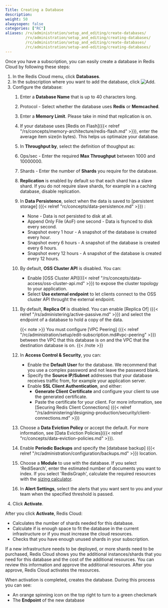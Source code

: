 ```yaml
---
Title: Creating a Database
description:
weight: 50
alwaysopen: false
categories: ["RC"]
aliases: /rv/administration/setup_and_editing/create-databases/
         /rv/administration/setup_and_editing/creating-databases/
         /rc/administration/setup_and_editing/create-databases/
         /rc/administration/setup-and-editing/creating-databases/
---
```

Once you have a subscription, you can easily create a database in Redis Cloud by following these steps:

1. In the Redis Cloud menu, click **Databases**.
1. In the subscription where you want to add the database, click ![Add](/images/rs/icon_add.png#no-click "Add").
1. Configure the database:
    1. Enter a **Database Name** that is up to 40 characters long.
    1. Protocol - Select whether the database uses **Redis** or **Memcached**.
    1. Enter a **Memory Limit**. Please take in mind that replication is
        on.
    1. If your database uses [Redis on
        Flash]({{< relref "/rs/concepts/memory-architecture/redis-flash.md" >}}),
        enter the average item size(in bytes). This helps us optimaize your database.
    1. In **Throughput by**, select the definition of thoughput as:
    1. Ops/sec - Enter the required **Max Throughput** between 1000 and 10000000.
    1. Shards - Enter the number of **Shards** you require for the database.
    1. **Replication** is enabled by default so that each shard has a slave shard.
        If you do not require slave shards, for example in a caching database,
        disable replication.
    1. In **Data Persistence**, select when the data is saved to [persistent storage]
        ({{< relref "rc/concepts/data-persistence.md" >}}) :
        - None - Data is not persisted to disk at all.
        - Append Only File (AoF) one second - Data is fsynced to disk every second.
        - Snapshot every 1 hour - A snapshot of the database is created every hour.
        - Snapshot every 6 hours - A snapshot of the database is created every 6 hours.
        - Snapshot every 12 hours - A snapshot of the database is created every 12 hours.
    1. By default, **OSS Cluster API** is disabled. You can:
        - Enable [OSS Cluster API]({{< relref "/rs/concepts/data-access/oss-cluster-api.md" >}})
            to expose the cluster topology to your application.
        - Select **Use external endpoint** to let clients connect to the OSS cluster
            API throught the external endpoint.
    1. By default, **Replica Of** is disabled. You can enable [Replica Of]
        ({{< relref "/rs/administering/active-passive.md" >}})
        and select the endpoint of a database to hold a copy of the data.

        {{< note >}}
You must configure [VPC Peering]
({{< relref "/rc/administration/setup/edit-subscription.md#vpc-peering" >}})
between the VPC that this database is on and the VPC that the destination
database is on.
        {{< /note >}}

    1. In **Access Control & Security**, you can:
        - Enable the **Default User** for the database.
            We recommend that you use a complex password and not leave the password blank.
        - Specify the **Source IP/Subnet** addresses that your database receives
            traffic from, for example your application server.
        - Enable **SSL Client Authentication**, and either:
            - **Generate Client Certificate** and configure your client to use
                the generated certificate.
            - Paste the certificate for your client.
            For more information, see [Securing Redis Client Connections]
            ({{< relref "/rs/administering/designing-production/security/client-connections.md" >}})
    1. Choose a **Data Eviction Policy** or accept the default. For more information,
        see [Data Eviction Policies]({{< relref "rc/concepts/data-eviction-policies.md" >}}).
    1. Enable **Periodic Backups** and specify the [database backup]
        ({{< relref "/rc/administration/configuration/backups.md" >}}) location.
    1. Choose a **Module** to use with the database. If you
        select 'RediSearch', enter the estimated number of documents
        you want to index. If you select 'RedisGraph', calculate the
        required resources with the [sizing calculator](https://redislabs.com/redis-enterprise/redis-graph/redisgraph-calculator/).
    1. In **Alert Settings**, select the alerts that you want sent to you and
        your team when the specified threshold is passed.
1. Click **Activate**.

After you click **Activate**, Redis Cloud:

- Calculates the number of shards needed for this database.
- Calculate if is enough space to fit the database in the current infrastructure
    or if you must increase the cloud resources.
- Checks that you have enough unused shards in your subscription.

If a new infrastructure needs to be deployed, or more shards need to be
purchased, Redis Cloud shows you the additional instances/shards that you need for this
database and the cost of the additional resources. You can review this information
and approve the additional resources. After you approve, Redis Cloud activates the resources.

When activation is completed, creates the database. During this process you can see:

- An orange spinning icon on the top right to turn to a green checkmark
- The **Endpoint** of the new database

<!-- Video out of date
Here is a video tutorial that shows this process: -->

<!-- {{< youtube Z8KgtMsyNx0 >}} -->
